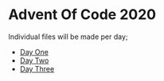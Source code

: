 # Advent Of Code 2020

Individual files will be made per day;
- [Day One](docs/1.md)
- [Day Two](docs/2.md)
- [Day Three](docs/3.md)
